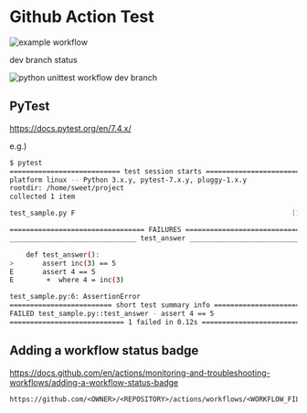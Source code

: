 # Github Action Test

![example workflow](https://github.com/bjtj/githubactiontest/actions/workflows/python-unittest.yml/badge.svg)

dev branch status

![python unittest workflow dev branch](https://github.com/bjtj/githubactiontest/actions/workflows/python-unittest.yml/badge.svg?branch=dev)


## PyTest

<https://docs.pytest.org/en/7.4.x/>

e.g.)

```bash
$ pytest
=========================== test session starts ============================
platform linux -- Python 3.x.y, pytest-7.x.y, pluggy-1.x.y
rootdir: /home/sweet/project
collected 1 item

test_sample.py F                                                     [100%]

================================= FAILURES =================================
_______________________________ test_answer ________________________________

    def test_answer():
>       assert inc(3) == 5
E       assert 4 == 5
E        +  where 4 = inc(3)

test_sample.py:6: AssertionError
========================= short test summary info ==========================
FAILED test_sample.py::test_answer - assert 4 == 5
============================ 1 failed in 0.12s =============================
```


## Adding a workflow status badge

<https://docs.github.com/en/actions/monitoring-and-troubleshooting-workflows/adding-a-workflow-status-badge>

```
https://github.com/<OWNER>/<REPOSITORY>/actions/workflows/<WORKFLOW_FILE>/badge.svg
```
